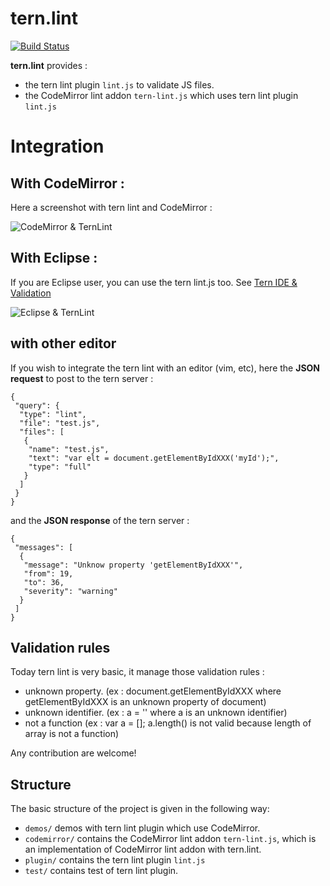 tern.lint
=========

[![Build Status](https://secure.travis-ci.org/angelozerr/tern.lint.png)](http://travis-ci.org/angelozerr/tern.lint)

**tern.lint** provides :

 * the tern lint plugin `lint.js` to validate JS files.
 * the CodeMirror lint addon `tern-lint.js` which uses tern lint plugin `lint.js`

# Integration

## With CodeMirror : 

Here a screenshot with tern lint and CodeMirror :

![CodeMirror & TernLint](https://github.com/angelozerr/tern.lint/wiki/images/CodeMirrorAddon_TernLintOverview.png)

## With Eclipse :

If you are Eclipse user, you can use the tern lint.js too. See [Tern IDE & Validation](https://github.com/angelozerr/tern.java/wiki/Tern-&-Validation)

![Eclipse & TernLint](https://github.com/angelozerr/tern.lint/wiki/images/EclipseIDE_TernLintOverview.png)

## with other editor

If you wish to integrate the tern lint with an editor (vim, etc), here the **JSON request** to post to the tern server : 

	{
	 "query": {
	  "type": "lint",
	  "file": "test.js",
	  "files": [
	   {
	    "name": "test.js",
	    "text": "var elt = document.getElementByIdXXX('myId');",
	    "type": "full"
	   }
	  ]
	 }
	}
	
and the **JSON response** of the tern server : 	

	{
	 "messages": [
	  {
	   "message": "Unknow property 'getElementByIdXXX'",
	   "from": 19,
	   "to": 36,
	   "severity": "warning"
	  }
	 ]
	}
	
## Validation rules

Today tern lint is very basic, it manage those validation rules : 

 * unknown property. (ex : document.getElementByIdXXX  where getElementByIdXXX is an unknown property of document)
 * unknown identifier. (ex : a = '' where a is an unknown identifier)
 * not a function (ex : var a = []; a.length() is not valid because length of array is not a function)
  
Any contribution are welcome!

## Structure

The basic structure of the project is given in the following way:

* `demos/` demos with tern lint plugin which use CodeMirror.
* `codemirror/` contains the CodeMirror lint addon `tern-lint.js`, which is an implementation of CodeMirror lint addon with tern.lint.
* `plugin/` contains the tern lint plugin `lint.js`
* `test/` contains test of tern lint plugin. 

